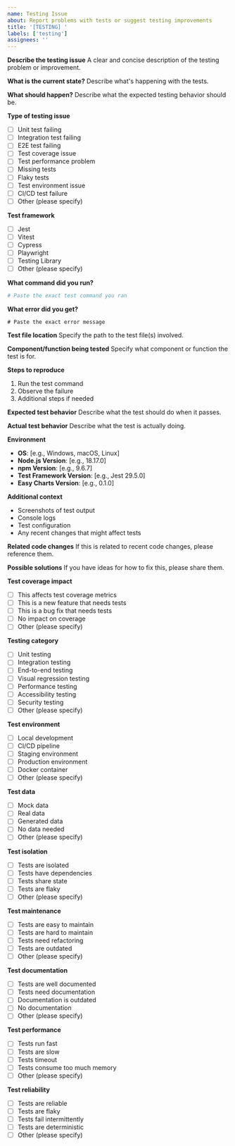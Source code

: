 ```yaml
---
name: Testing Issue
about: Report problems with tests or suggest testing improvements
title: '[TESTING] '
labels: ['testing']
assignees: ''
---
```


**Describe the testing issue**
A clear and concise description of the testing problem or improvement.

**What is the current state?**
Describe what's happening with the tests.

**What should happen?**
Describe what the expected testing behavior should be.

**Type of testing issue**
- [ ] Unit test failing
- [ ] Integration test failing
- [ ] E2E test failing
- [ ] Test coverage issue
- [ ] Test performance problem
- [ ] Missing tests
- [ ] Flaky tests
- [ ] Test environment issue
- [ ] CI/CD test failure
- [ ] Other (please specify)

**Test framework**
- [ ] Jest
- [ ] Vitest
- [ ] Cypress
- [ ] Playwright
- [ ] Testing Library
- [ ] Other (please specify)

**What command did you run?**
```bash
# Paste the exact test command you ran
```

**What error did you get?**
```
# Paste the exact error message
```

**Test file location**
Specify the path to the test file(s) involved.

**Component/function being tested**
Specify what component or function the test is for.

**Steps to reproduce**
1. Run the test command
2. Observe the failure
3. Additional steps if needed

**Expected test behavior**
Describe what the test should do when it passes.

**Actual test behavior**
Describe what the test is actually doing.

**Environment**
- **OS**: [e.g., Windows, macOS, Linux]
- **Node.js Version**: [e.g., 18.17.0]
- **npm Version**: [e.g., 9.6.7]
- **Test Framework Version**: [e.g., Jest 29.5.0]
- **Easy Charts Version**: [e.g., 0.1.0]

**Additional context**
- Screenshots of test output
- Console logs
- Test configuration
- Any recent changes that might affect tests

**Related code changes**
If this is related to recent code changes, please reference them.

**Possible solutions**
If you have ideas for how to fix this, please share them.

**Test coverage impact**
- [ ] This affects test coverage metrics
- [ ] This is a new feature that needs tests
- [ ] This is a bug fix that needs tests
- [ ] No impact on coverage
- [ ] Other (please specify)

**Testing category**
- [ ] Unit testing
- [ ] Integration testing
- [ ] End-to-end testing
- [ ] Visual regression testing
- [ ] Performance testing
- [ ] Accessibility testing
- [ ] Security testing
- [ ] Other (please specify)

**Test environment**
- [ ] Local development
- [ ] CI/CD pipeline
- [ ] Staging environment
- [ ] Production environment
- [ ] Docker container
- [ ] Other (please specify)

**Test data**
- [ ] Mock data
- [ ] Real data
- [ ] Generated data
- [ ] No data needed
- [ ] Other (please specify)

**Test isolation**
- [ ] Tests are isolated
- [ ] Tests have dependencies
- [ ] Tests share state
- [ ] Tests are flaky
- [ ] Other (please specify)

**Test maintenance**
- [ ] Tests are easy to maintain
- [ ] Tests are hard to maintain
- [ ] Tests need refactoring
- [ ] Tests are outdated
- [ ] Other (please specify)

**Test documentation**
- [ ] Tests are well documented
- [ ] Tests need documentation
- [ ] Documentation is outdated
- [ ] No documentation
- [ ] Other (please specify)

**Test performance**
- [ ] Tests run fast
- [ ] Tests are slow
- [ ] Tests timeout
- [ ] Tests consume too much memory
- [ ] Other (please specify)

**Test reliability**
- [ ] Tests are reliable
- [ ] Tests are flaky
- [ ] Tests fail intermittently
- [ ] Tests are deterministic
- [ ] Other (please specify)
